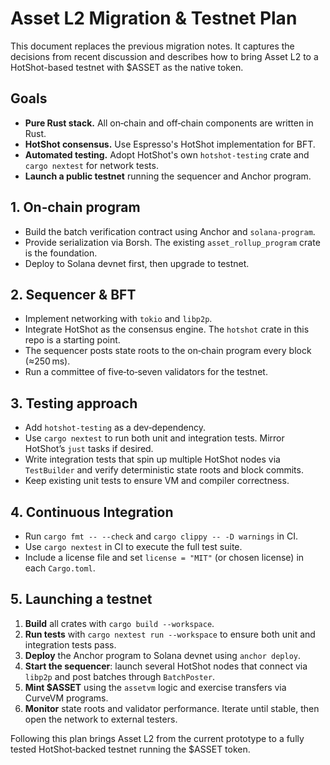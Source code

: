 # Asset L2 Migration & Testnet Plan

This document replaces the previous migration notes. It captures the decisions from recent discussion and describes how to bring Asset L2 to a HotShot-based testnet with $ASSET as the native token.

## Goals
- **Pure Rust stack.** All on‑chain and off‑chain components are written in Rust.
- **HotShot consensus.** Use Espresso's HotShot implementation for BFT.
- **Automated testing.** Adopt HotShot's own `hotshot-testing` crate and `cargo nextest` for network tests.
- **Launch a public testnet** running the sequencer and Anchor program.

## 1. On‑chain program
- Build the batch verification contract using Anchor and `solana-program`.
- Provide serialization via Borsh. The existing `asset_rollup_program` crate is the foundation.
- Deploy to Solana devnet first, then upgrade to testnet.

## 2. Sequencer & BFT
- Implement networking with `tokio` and `libp2p`.
- Integrate HotShot as the consensus engine. The `hotshot` crate in this repo is a starting point.
- The sequencer posts state roots to the on‑chain program every block (≈250 ms).
- Run a committee of five‑to‑seven validators for the testnet.

## 3. Testing approach
- Add `hotshot-testing` as a dev‑dependency.
- Use `cargo nextest` to run both unit and integration tests. Mirror HotShot’s `just` tasks if desired.
- Write integration tests that spin up multiple HotShot nodes via `TestBuilder` and verify deterministic state roots and block commits.
- Keep existing unit tests to ensure VM and compiler correctness.

## 4. Continuous Integration
- Run `cargo fmt -- --check` and `cargo clippy -- -D warnings` in CI.
- Use `cargo nextest` in CI to execute the full test suite.
- Include a license file and set `license = "MIT"` (or chosen license) in each `Cargo.toml`.

## 5. Launching a testnet
1. **Build** all crates with `cargo build --workspace`.
2. **Run tests** with `cargo nextest run --workspace` to ensure both unit and integration tests pass.
3. **Deploy** the Anchor program to Solana devnet using `anchor deploy`.
4. **Start the sequencer**: launch several HotShot nodes that connect via `libp2p` and post batches through `BatchPoster`.
5. **Mint $ASSET** using the `assetvm` logic and exercise transfers via CurveVM programs.
6. **Monitor** state roots and validator performance. Iterate until stable, then open the network to external testers.

Following this plan brings Asset L2 from the current prototype to a fully tested HotShot‑backed testnet running the $ASSET token.
